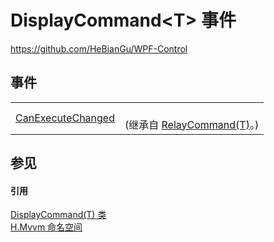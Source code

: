 # DisplayCommand&lt;T&gt; 事件
https://github.com/HeBianGu/WPF-Control



## 事件
<table>
<tr>
<td><a href="214d43d4-551a-2b8b-b5f0-a7de53d13c7c">CanExecuteChanged</a></td>
<td><br />(继承自 <a href="c7c79648-f846-7092-0851-6fca12014d4f">RelayCommand(T)</a>。)</td></tr>
</table>

## 参见


#### 引用
<a href="a43b7299-3356-6413-8db4-2dd58968e2e9">DisplayCommand(T) 类</a>  
<a href="2171cdff-f9c4-6682-6b3e-a29f9cee4c25">H.Mvvm 命名空间</a>  
